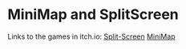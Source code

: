 # MiniMap and SplitScreen

Links to the games in itch.io:
[Split-Screen](https://parkpulse.itch.io/splitscreentest)
[MiniMap](https://parkpulse.itch.io/camerasplit)
